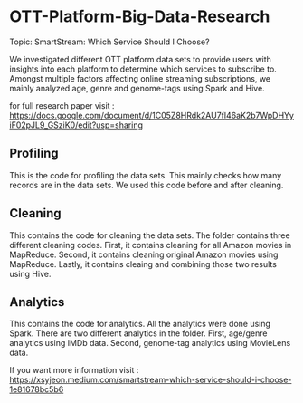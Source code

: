 # OTT-Platform-Big-Data-Research
Topic: SmartStream: Which Service Should I Choose?

We investigated different OTT platform data sets to provide users with insights into each platform to determine which services to subscribe to. Amongst multiple factors affecting online streaming subscriptions, we mainly analyzed age, genre and genome-tags using Spark and Hive.

for full research paper visit : https://docs.google.com/document/d/1C05Z8HRdk2AU7fl46aK2b7WpDHYyiF02pJL9_GSziK0/edit?usp=sharing 

## Profiling
This is the code for profiling the data sets. This mainly checks how many records are in the data sets. We used this code before and after cleaning. 

## Cleaning
This contains the code for cleaning the data sets. The folder contains three different cleaning codes. First, it contains cleaning for all Amazon movies in MapReduce. Second, it contains cleaning original Amazon movies using MapReduce. Lastly, it contains cleaing and combining those two results using Hive.

## Analytics
This contains the code for analytics. All the analytics were done using Spark. There are two different analytics in the folder. First, age/genre analytics using IMDb data. Second, genome-tag analytics using MovieLens data.


If you want more information visit : https://xsyjeon.medium.com/smartstream-which-service-should-i-choose-1e81678bc5b6 
